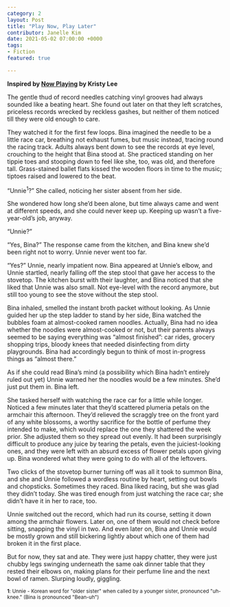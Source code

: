 ```yaml
---
category: 2
layout: Post
title: "Play Now, Play Later"
contributor: Janelle Kim
date: 2021-05-02 07:00:00 +0000
tags: 
- Fiction
featured: true

---
```

<strong>Inspired by <a href="{{ site.baseurl}}/2/now-playing">Now Playing</a> by Kristy Lee</strong>

The gentle thud of record needles catching vinyl grooves had always sounded like a beating heart. She found out later on that they left scratches, priceless records wrecked by reckless gashes, but neither of them noticed till they were old enough to care.

They watched it for the first few loops. Bina imagined the needle to be a little race car, breathing not exhaust fumes, but music instead, tracing round the racing track. Adults always bent down to see the records at eye level, crouching to the height that Bina stood at. She practiced standing on her tippie toes and stooping down to feel like she, too, was old, and therefore tall. Grass-stained ballet flats kissed the wooden floors in time to the music; tiptoes raised and lowered to the beat.

“Unnie<sup>1</sup>?” She called, noticing her sister absent from her side.

She wondered how long she’d been alone, but time always came and went at different speeds, and she could never keep up. Keeping up wasn’t a five-year-old’s job, anyway.

“Unnie?”

“Yes, Bina?” The response came from the kitchen, and Bina knew she’d been right not to worry. Unnie never went too far.

“Yes?” Unnie, nearly impatient now. Bina appeared at Unnie’s elbow, and Unnie startled, nearly falling off the step stool that gave her access to the stovetop. The kitchen burst with their laughter, and Bina noticed that she liked that Unnie was also small. Not eye-level with the record anymore, but still too young to see the stove without the step stool.

Bina inhaled, smelled the instant broth packet without looking. As Unnie guided her up the step ladder to stand by her side, Bina watched the bubbles foam at almost-cooked ramen noodles. Actually, Bina had no idea whether the noodles were almost-cooked or not, but their parents always seemed to be saying everything was “almost finished”: car rides, grocery shopping trips, bloody knees that needed disinfecting from dirty playgrounds. Bina had accordingly begun to think of most in-progress things as “almost there.”

As if she could read Bina’s mind (a possibility which Bina hadn’t entirely ruled out yet) Unnie warned her the noodles would be a few minutes. She’d just put them in. Bina left.

She tasked herself with watching the race car for a little while longer. Noticed a few minutes later that they’d scattered plumeria petals on the armchair this afternoon. They’d relieved the scraggly tree on the front yard of any white blossoms, a worthy sacrifice for the bottle of perfume they intended to make, which would replace the one they shattered the week prior. She adjusted them so they spread out evenly. It had been surprisingly difficult to produce any juice by tearing the petals, even the juiciest-looking ones, and they were left with an absurd excess of flower petals upon giving up. Bina wondered what they were going to do with all of the leftovers.

Two clicks of the stovetop burner turning off was all it took to summon Bina, and she and Unnie followed a wordless routine by heart, setting out bowls and chopsticks. Sometimes they raced. Bina liked racing, but she was glad they didn’t today. She was tired enough from just watching the race car; she didn’t have it in her to race, too.

Unnie switched out the record, which had run its course, setting it down among the armchair flowers. Later on, one of them would not check before sitting, snapping the vinyl in two. And even later on, Bina and Unnie would be mostly grown and still bickering lightly about which one of them had broken it in the first place.

But for now, they sat and ate. They were just happy chatter, they were just chubby legs swinging underneath the same oak dinner table that they rested their elbows on, making plans for their perfume line and the next bowl of ramen. Slurping loudly, giggling.

<sub><strong>1</strong>: Unnie - Korean word for "older sister" when called by a younger sister, pronounced "uh-knee." (Bina is pronounced "Bean-uh")</sub>